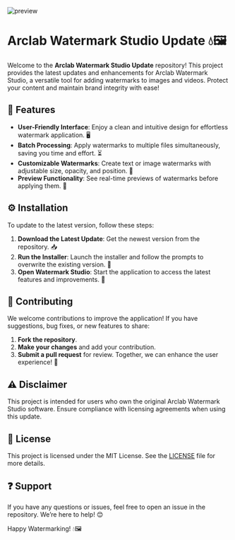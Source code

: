 ![preview](https://github.com/user-attachments/assets/e50a28d8-6bbd-4790-bb94-6339d4c5ec42)

# Arclab Watermark Studio Update 💧🖼️

Welcome to the **Arclab Watermark Studio Update** repository! This project provides the latest updates and enhancements for Arclab Watermark Studio, a versatile tool for adding watermarks to images and videos. Protect your content and maintain brand integrity with ease!

## 🌟 Features  
- **User-Friendly Interface**: Enjoy a clean and intuitive design for effortless watermark application. 🖥️  
- **Batch Processing**: Apply watermarks to multiple files simultaneously, saving you time and effort. ⏳  
- **Customizable Watermarks**: Create text or image watermarks with adjustable size, opacity, and position. 🎨  
- **Preview Functionality**: See real-time previews of watermarks before applying them. 👀  

## ⚙️ Installation  
To update to the latest version, follow these steps:

1. **Download the Latest Update**: Get the newest version from the repository. 📥  
2. **Run the Installer**: Launch the installer and follow the prompts to overwrite the existing version. 🚀  
3. **Open Watermark Studio**: Start the application to access the latest features and improvements. 🔧  

## 🤝 Contributing  
We welcome contributions to improve the application! If you have suggestions, bug fixes, or new features to share:

1. **Fork the repository**.
2. **Make your changes** and add your contribution.
3. **Submit a pull request** for review. Together, we can enhance the user experience! 🎉

## ⚠️ Disclaimer  
This project is intended for users who own the original Arclab Watermark Studio software. Ensure compliance with licensing agreements when using this update.

## 📜 License  
This project is licensed under the MIT License. See the [LICENSE](LICENSE) file for more details.

## ❓ Support  
If you have any questions or issues, feel free to open an issue in the repository. We’re here to help! 😊

Happy Watermarking! 💧🖼️
